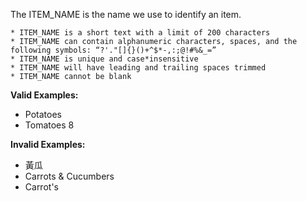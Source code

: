 <!-- markdownlint-disable-file first-line-h1 -->
The ITEM_NAME is the name we use to identify an item.

```info
* ITEM_NAME is a short text with a limit of 200 characters
* ITEM_NAME can contain alphanumeric characters, spaces, and the following symbols: “?'."[]{}()+^$*-,:;@!#%&_=”
* ITEM_NAME is unique and case*insensitive
* ITEM_NAME will have leading and trailing spaces trimmed
* ITEM_NAME cannot be blank
```

**Valid Examples:**

* Potatoes
* Tomatoes 8

**Invalid Examples:**

* 黃瓜
* Carrots & Cucumbers
* Carrot's
